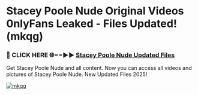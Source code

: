 # Stacey Poole Nude Original Videos 0nlyFans Leaked - Files Updated! (mkqg)

<h3>🔴 CLICK HERE 🌐==►► <a href="https://tinyurl.com/5h6xmrr3" rel="nofollow">Stacey Poole Nude Updated Files</a></h3>

Get Stacey Poole Nude and all content. Now you can access all videos and pictures of Stacey Poole Nude. New Updated Files 2025!

[![mkqg](https://i.imgur.com/KVD873Z.gif)](https://tinyurl.com/5h6xmrr3)
